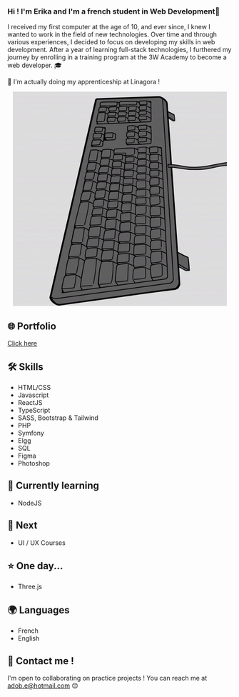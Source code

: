 ### Hi ! I'm Erika and I'm a french student in Web Development👋

I received my first computer at the age of 10, and ever since, I knew I wanted to work in the field of new technologies. Over time and through various experiences, I decided to focus on developing my skills in web development. After a year of learning full-stack technologies, I furthered my journey by enrolling in a training program at the 3W Academy to become a web developer. 🎓

🚀 I'm actually doing my apprenticeship at Linagora ! 

<p align="center">
  <img src="https://github.com/Coussecousse/Coussecousse/blob/main/giphy.gif" alt="Pingouin image"/>
</p>


## 🌐 Portfolio
<a href="https://erika-s-portfolio-fr.netlify.app/" target="_blank">Click here</a>

## 🛠️ Skills 
- HTML/CSS
- Javascript
- ReactJS
- TypeScript
- SASS, Bootstrap & Tailwind
- PHP
- Symfony
- Elgg
- SQL
- Figma
- Photoshop

## 🧠 Currently learning 
- NodeJS

## 🎯 Next 
- UI / UX Courses
  
## ⭐️ One day...
- Three.js

## 🌍 Languages
- French
- English

## 📧 Contact me ! 
I'm open to collaborating on practice projects ! You can reach me at <a href="mailto:adob.e@hotmail.com">adob.e@hotmail.com</a> 😊
